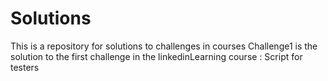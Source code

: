 # Solutions
This is a repository for solutions to challenges in courses 
 Challenge1 is the solution to the first challenge in the linkedinLearning course : Script for testers 
 
